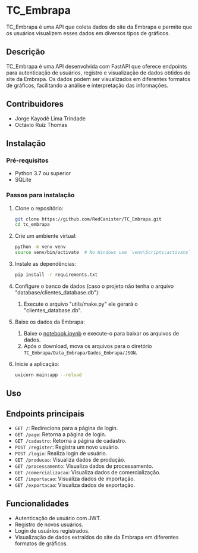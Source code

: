 # TC_Embrapa

TC_Embrapa é uma API que coleta dados do site da Embrapa e permite que os usuários visualizem esses dados em diversos tipos de gráficos.

## Descrição

TC_Embrapa é uma API desenvolvida com FastAPI que oferece endpoints para autenticação de usuários, registro e visualização de dados obtidos do site da Embrapa. Os dados podem ser visualizados em diferentes formatos de gráficos, facilitando a análise e interpretação das informações.

## Contribuidores

- Jorge Kayodê Lima Trindade
- Octávio Ruiz Thomas

## Instalação

### Pré-requisitos

- Python 3.7 ou superior
- SQLite

### Passos para instalação

1. Clone o repositório:
    ```bash
    git clone https://github.com/RedCanister/TC_Embrapa.git
    cd tc_embrapa
    ```

2. Crie um ambiente virtual:
    ```bash
    python -m venv venv
    source venv/bin/activate  # No Windows use `venv\Scripts\activate`
    ```

3. Instale as dependências:
    ```bash
    pip install -r requirements.txt
    ```

4. Configure o banco de dados (caso o projeto não tenha o arquivo "database/clientes_database.db"):
    1. Execute o arquivo "utils/make.py" ele gerará o "clientes_database.db".

5. Baixe os dados da Embrapa:
    1. Baixe o [notebook.ipynb](https://github.com/RedCanister/TC_Embrapa/blob/master/Data_Embrapa/Dados_Embrapa/TrabalhoFiap%20-%20Feedback.ipynb) e execute-o para baixar os arquivos de dados.
    2. Após o download, mova os arquivos para o diretório `TC_Embrapa/Data_Embrapa/Dados_Embrapa/JSON`.

6. Inicie a aplicação:
    ```bash
    uvicorn main:app --reload
    ```

## Uso

## Endpoints principais

- `GET /`: Redireciona para a página de login.
- `GET /page`: Retorna a página de login.
- `GET /cadastro`: Retorna a página de cadastro.
- `POST /register`: Registra um novo usuário.
- `POST /login`: Realiza login de usuário.
- `GET /producao`: Visualiza dados de produção.
- `GET /processamento`: Visualiza dados de processamento.
- `GET /comercializacao`: Visualiza dados de comercialização.
- `GET /importacao`: Visualiza dados de importação.
- `GET /exportacao`: Visualiza dados de exportação.

## Funcionalidades

- Autenticação de usuário com JWT.
- Registro de novos usuários.
- Login de usuários registrados.
- Visualização de dados extraídos do site da Embrapa em diferentes formatos de gráficos.
